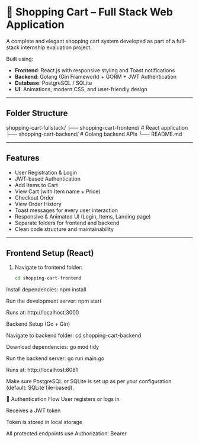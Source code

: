 # 🛒 Shopping Cart – Full Stack Web Application

A complete and elegant shopping cart system developed as part of a full-stack internship evaluation project.

Built using:

- **Frontend**: React.js with responsive styling and Toast notifications
- **Backend**: Golang (Gin Framework) + GORM + JWT Authentication
- **Database**: PostgreSQL / SQLite
- **UI**: Animations, modern CSS, and user-friendly design

---

## Folder Structure

shopping-cart-fullstack/
├── shopping-cart-frontend/ # React application
├── shopping-cart-backend/ # Golang backend APIs
└── README.md

---

## Features

-  User Registration & Login
-  JWT-based Authentication
-  Add Items to Cart
-  View Cart (with Item name + Price)
-  Checkout Order
-  View Order History
-  Toast messages for every user interaction
-  Responsive & Animated UI (Login, Items, Landing page)
-  Separate folders for frontend and backend
-  Clean code structure and maintainability

---

## Frontend Setup (React)

1. Navigate to frontend folder:
   ```bash
   cd shopping-cart-frontend
Install dependencies:
npm install

Run the development server:
npm start

Runs at: http://localhost:3000

Backend Setup (Go + Gin)

Navigate to backend folder:
cd shopping-cart-backend

Download dependencies:
go mod tidy

Run the backend server:
go run main.go

Runs at: http://localhost:8081

Make sure PostgreSQL or SQLite is set up as per your configuration (default: SQLite file-based).

🔐 Authentication Flow
User registers or logs in

Receives a JWT token

Token is stored in local storage

All protected endpoints use Authorization: Bearer <token>
